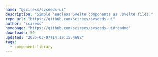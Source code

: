 ```yaml
---
name: "@scirexs/svseeds-ui"
description: "Simple headless Svelte components as .svelte files."
repo_url: "https://github.com/scirexs/svseeds-ui"
author: "scirexs"
homepage: "https://github.com/scirexs/svseeds-ui#readme"
downloads: 50
updated: "2025-03-07T14:19:15.468Z"
tags: 
  - component-library
---
```

